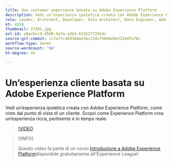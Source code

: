 ```yaml
---
title: Una customer experience basata su Adobe Experience Platform
description: Vedi un’esperienza ipotetica creata con Adobe Experience Platform, come visto dal punto di vista di un cliente. Scopri come Experience Platform crea un’esperienza ricca, pertinente e in tempo reale.
role: Leader, Architect, Developer, Data Architect, Data Engineer, Admin, User
kt: 4339
thumbnail: 27361.jpg
exl-id: a8acbcc9-d500-4e7a-a2b4-015617f25bdc
source-git-commit: cc7a77c4dd380ae1bc23dc75608e8e2224dfe78c
workflow-type: tm+mt
source-wordcount: '94'
ht-degree: 4%

---
```


# Un’esperienza cliente basata su Adobe Experience Platform

Vedi un’esperienza ipotetica creata con Adobe Experience Platform, come visto dal punto di vista di un cliente. Scopri come Experience Platform crea un’esperienza ricca, pertinente e in tempo reale.

>[!VIDEO](https://video.tv.adobe.com/v/27361?quality=12&learn=on)

>[!INFO]
>
> Questo video fa parte di un corso [Introduzione a Adobe Experience Platform](https://experienceleague.adobe.com/?recommended=ExperiencePlatform-U-1-2020.1)disponibile gratuitamente all&#39;Experience League!

